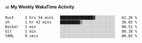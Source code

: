 <!--
**stamp711/stamp711** is a ✨ _special_ ✨ repository because its `README.md` (this file) appears on your GitHub profile.

Here are some ideas to get you started:

- 🔭 I’m currently working on ...
- 🌱 I’m currently learning ...
- 👯 I’m looking to collaborate on ...
- 🤔 I’m looking for help with ...
- 💬 Ask me about ...
- 📫 How to reach me: ...
- 😄 Pronouns: ...
- ⚡ Fun fact: ...
-->

📊 **My Weekly WakaTime Activity**

<!--START_SECTION:waka-->

```txt
Rust     2 hrs 54 mins   ███████████████▓░░░░░░░░░   62.26 %
sh       1 hr 42 mins    █████████▒░░░░░░░░░░░░░░░   36.83 %
Docker   1 min           ░░░░░░░░░░░░░░░░░░░░░░░░░   00.51 %
Git      1 min           ░░░░░░░░░░░░░░░░░░░░░░░░░   00.38 %
YAML     0 secs          ░░░░░░░░░░░░░░░░░░░░░░░░░   00.02 %
```

<!--END_SECTION:waka-->
